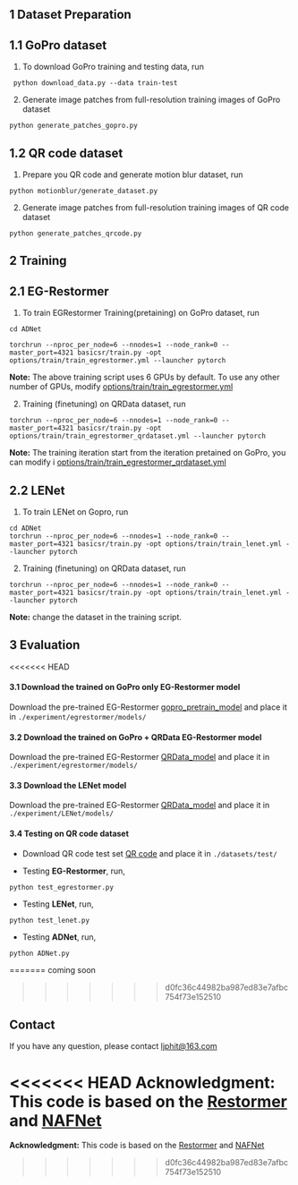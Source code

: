 ## 1 Dataset Preparation

## 1.1 GoPro dataset
1. To download GoPro training and testing data, run
```
 python download_data.py --data train-test
```
2. Generate image patches from full-resolution training images of GoPro dataset
   
```
python generate_patches_gopro.py 
```
## 1.2 QR code dataset

1. Prepare you QR code and generate motion blur dataset, run
```
python motionblur/generate_dataset.py 
``` 

2. Generate image patches from full-resolution training images of QR code dataset

``` 
python generate_patches_qrcode.py 
``` 

## 2 Training

## 2.1 EG-Restormer

1. To train EGRestormer Training(pretaining) on GoPro dataset, run
   
```
cd ADNet

torchrun --nproc_per_node=6 --nnodes=1 --node_rank=0 --master_port=4321 basicsr/train.py -opt options/train/train_egrestormer.yml --launcher pytorch
```

**Note:** The above training script uses 6 GPUs by default. To use any other number of GPUs, modify [options/train/train_egrestormer.yml](options/train/train_egrestormer.yml)


2. Training (finetuning) on QRData dataset, run
```  
torchrun --nproc_per_node=6 --nnodes=1 --node_rank=0 --master_port=4321 basicsr/train.py -opt options/train/train_egrestormer_qrdataset.yml --launcher pytorch
```

**Note:** The training iteration start from the iteration pretained on GoPro, you can modify i [options/train/train_egrestormer_qrdataset.yml](options/train/train_egrestormer_qrdataset.yml)


## 2.2 LENet

1. To train LENet on Gopro, run
   
```
cd ADNet
torchrun --nproc_per_node=6 --nnodes=1 --node_rank=0 --master_port=4321 basicsr/train.py -opt options/train/train_lenet.yml --launcher pytorch
```

2. Training (finetuning) on QRData dataset, run
```  
torchrun --nproc_per_node=6 --nnodes=1 --node_rank=0 --master_port=4321 basicsr/train.py -opt options/train/train_lenet.yml --launcher pytorch
``` 

**Note:** change the dataset in the training script.



## 3 Evaluation

<<<<<<< HEAD
#### 3.1 Download the trained on GoPro only EG-Restormer model

Download the pre-trained EG-Restormer [gopro_pretrain_model](https://drive.google.com/file/d/15fHBJy2MgMy2pcCKGYCzXpCHO_3Ja-O7/view?usp=sharing) and place it in `./experiment/egrestormer/models/`

#### 3.2 Download the trained on GoPro + QRData EG-Restormer model

Download the pre-trained EG-Restormer [QRData_model](https://drive.google.com/file/d/12NCPyL2lvga3z85WRjc-LzZb18qcUbgY/view?usp=sharing) and place it in `./experiment/egrestormer/models/`

#### 3.3 Download the LENet model

Download the pre-trained EG-Restormer [QRData_model](https://drive.google.com/file/d/1foqYyFqTLhOL10Dt3u8b9XDhaPdaxcEr/view?usp=sharing) and place it in `./experiment/LENet/models/`


#### 3.4 Testing on QR code dataset

- Download QR code test set [QR code](https://drive.google.com/file/d/1B49u5Rf0RgGbsyaHMYEZXBBG_NC1h14M/view?usp=sharing) and place it in `./datasets/test/`


- Testing **EG-Restormer**, run,

```
python test_egrestormer.py
```

- Testing **LENet**, run,

```
python test_lenet.py
```

- Testing **ADNet**, run,

```
python ADNet.py
```
=======
coming soon
>>>>>>> d0fc36c44982ba987ed83e7afbc754f73e152510

## Contact
If you have any question, please contact ljphit@163.com

<<<<<<< HEAD
**Acknowledgment:** This code is based on the [Restormer](https://github.com/swz30/Restormer/tree/main) and [NAFNet](https://github.com/megvii-research/NAFNet/tree/main)
=======
**Acknowledgment:** This code is based on the [Restormer](https://github.com/swz30/Restormer/tree/main) and [NAFNet](https://github.com/megvii-research/NAFNet/tree/main)
>>>>>>> d0fc36c44982ba987ed83e7afbc754f73e152510
